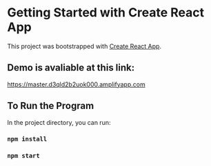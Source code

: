 # Getting Started with Create React App

This project was bootstrapped with [Create React App](https://github.com/facebook/create-react-app).

## Demo is avaliable at this link:
https://master.d3qld2b2uok000.amplifyapp.com

## To Run the Program

In the project directory, you can run:
### `npm install`
### `npm start`

